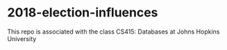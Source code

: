 # 2018-election-influences
This repo is associated with the class CS415: Databases at Johns Hopkins University
